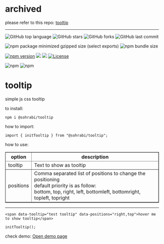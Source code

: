 # archived

please refer to this repo: <a href="https://github.com/sohrabi/tooltip">tooltip</a>

<hr/>


![GitHub top language](https://img.shields.io/github/languages/top/sohrabi2050/tooltip?color=blue&logo=Ionic&logoColor=white) ![GitHub stars](https://img.shields.io/github/stars/sohrabi2050/tooltip?color=success&logo=github) ![GitHub forks](https://img.shields.io/github/forks/sohrabi2050/tooltip?color=orange&logo=Furry%20Network&logoColor=white) ![GitHub last commit](https://img.shields.io/github/last-commit/sohrabi2050/tooltip?color=ff69b4&label=update&logo=git&logoColor=white)


<img alt="npm package minimized gzipped size (select exports)" src="https://img.shields.io/bundlejs/size/%40sohrabi2050%2Ftooltip"> <img alt="npm bundle size" src="https://img.shields.io/bundlephobia/minzip/%40sohrabi2050%2Ftooltip">

[![npm version](https://badge.fury.io/js/%40sohrabi2050%2Ftooltip.svg?v=new)](https://www.npmjs.com/package/@sohrabi/tooltip)
<img src="https://shields.io/badge/build-passing-blue"/>
<img src="https://shields.io/badge/analyze-passing-blue"/>
[![License](https://img.shields.io/badge/license-MIT-blue.svg?style=plastic)](https://raw.githubusercontent.com/sohrabi2050/tooltip/main/LICENSE)

<img alt="npm" src="https://img.shields.io/npm/dt/%40sohrabi2050%2Ftooltip?label=total%20download"> <img alt="npm" src="https://img.shields.io/npm/dw/%40sohrabi2050%2Ftooltip?label=weekly download">

# tooltip

simple js css tooltip

to install:
```
npm i @sohrabi/tooltip
```

how to import:
```
import { initTooltip } from "@sohrabi/tooltip";
```

how to use:

<table border="1">
    <thead>
        <tr><th>option</th><th>description</th></tr>
        <tr><tr><td>tooltip</td><td>Text to show as tooltip</td></tr>
    </thead>
    <tbody>
        <tr>
            <td>positions</td>
            <td>Comma separated list of positions to change the positioning<br />
            default priority is as follow:
            <br />
            bottom,
            top,
            right,
            left,
            bottomleft,
            bottomright,
            topleft,
            topright
            </td>
        </tr>
    </tbody>
</table>

<hr/>


```
<span data-tooltip="test tooltip" data-positions="right,top">hover me to show tooltip</span>
```

```
initTooltip();
```

check demo:
<a href="https://sohrabi2050.github.io/tooltip-demo.html">Open demo page</a>
